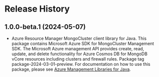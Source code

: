# Release History

## 1.0.0-beta.1 (2024-05-07)

- Azure Resource Manager MongoCluster client library for Java. This package contains Microsoft Azure SDK for MongoCluster Management SDK. The Microsoft Azure management API provides create, read, update, and delete functionality for Azure Cosmos DB for MongoDB vCore resources including clusters and firewall rules. Package tag package-2024-03-01-preview. For documentation on how to use this package, please see [Azure Management Libraries for Java](https://aka.ms/azsdk/java/mgmt).
